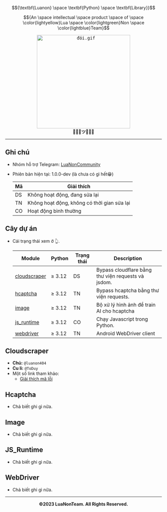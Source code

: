 $${\textbf{Luanon} \space \textbf{Python} \space \textbf{Library}}$$

$${An \space intellectual \space product \space of \space \color{lightyellow}Lua \space \color{lightgreen}Non \space \color{lightblue}Team}$$

<p align="center">
  <kbd><img width="300" height="300" alt="đói.gif" src="./assets/đói.gif"></kbd>
  <br>
  <strong>💜🩷💛ツ💚💙🩵</strong>
</p>

---

## Ghi chú

- Nhóm hỗ trợ Telegram: [LuaNonCommunity](https://t.me/LuaNonCommunity)
- Phiên bản hiện tại: 1.0.0-dev (là chưa có gì hết😁)

  | Mã | Giải thích                                  |
  |----|---------------------------------------------|
  | DS | Không hoạt động, đang sửa lại               |
  | TN | Không hoạt động, không có thời gian sửa lại |
  | CO | Hoạt động bình thường                       |

## Cây dự án

- Cái trạng thái xem ở 👆.

  | Module                       | Python | Trạng thái | Description                                        |
  |------------------------------|--------|------------|----------------------------------------------------|
  | [cloudscraper](#Cloudscraper) | ≥ 3.12 | DS         | Bypass cloudflare bằng thư viện requests và jsdom. |
  | [hcaptcha](##Hcaptcha)         | ≥ 3.12 | TN         | Bypass hcaptcha bằng thư viện requests.            |
  | [image](Image)               | ≥ 3.12 | TN         | Bộ xử lý hình ảnh để train AI cho hcaptcha         |
  | [js_runtime](JS_Runtime)     | ≥ 3.12 | CO         | Chạy Javascript trong Python.                      |
  | [webdriver](WebDriver)       | ≥ 3.12 | TN         | Android WebDriver client                           |

## Cloudscraper

- **Chủ:** `@luanon404`
- **Cu li:** `@ToDuy`
- Một số link tham khảo:
  - [Giải thích mã lỗi](https://developers.cloudflare.com/turnstile/reference/client-side-errors/) 

## Hcaptcha

- Chả biết ghi gì nữa.

## Image

- Chả biết ghi gì nữa.

## JS_Runtime

- Chả biết ghi gì nữa.

## WebDriver

- Chả biết ghi gì nữa.

---

$${\textbf{©2023 LuaNonTeam. All Rights Reserved.}}$$
